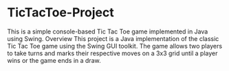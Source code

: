 # TicTacToe-Project
This is a simple console-based Tic Tac Toe game implemented in Java using Swing.
 Overview
This project is a Java implementation of the classic Tic Tac Toe game using the Swing GUI toolkit. The game allows two players to take turns and marks their respective moves on a 3x3 grid until a player wins or the game ends in a draw.
